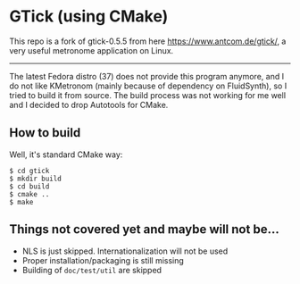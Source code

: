 # GTick (using CMake)

This repo is a fork of gtick-0.5.5 from here https://www.antcom.de/gtick/, a very useful metronome application on Linux.

---

The latest Fedora distro (37) does not provide this program anymore, and I do not like KMetronom (mainly because of dependency on FluidSynth), so I tried to build it from source. The build process was not working for me well and I decided to drop Autotools for CMake.

## How to build

Well, it's standard CMake way:

```shell
$ cd gtick
$ mkdir build
$ cd build
$ cmake ..
$ make
```
## Things not covered yet and maybe will not be...

* NLS is just skipped. Internationalization will not be used
* Proper installation/packaging is still missing
* Building of `doc/test/util` are skipped
